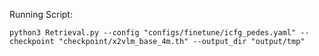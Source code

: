 Running Script:
```
python3 Retrieval.py --config "configs/finetune/icfg_pedes.yaml" --checkpoint "checkpoint/x2vlm_base_4m.th" --output_dir "output/tmp"
```
